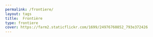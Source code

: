 ```yaml
---
permalink: /frontiere/
layout: tags
title:  Frontière
type: frontiere
cover: https://farm2.staticflickr.com/1699/24976760852_793e372426
---
```

